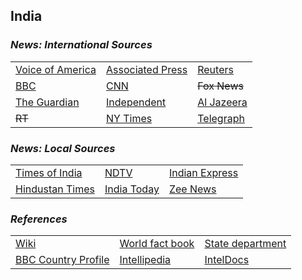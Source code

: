 ## India ##

### _News: International Sources_ ###
|   |   |   |
| --- | --- | --- |
| [Voice of America](https://www.voanews.com/search?search_api_fulltext=India&type=1&sort_by=publication_time) | [Associated Press](https://apnews.com/India) | [Reuters](https://www.reuters.com/places/India) |
| [BBC](https://www.bbc.com/news/world/asia/india) | [CNN](https://www.cnn.com/india) | ~~Fox News~~ |
| [The Guardian](https://www.theguardian.com/world/India)  | [Independent](https://www.independent.co.uk/topic/India) | [Al Jazeera](https://www.aljazeera.com/topics/country/India.html) |
| ~~RT~~ | [NY Times](https://www.nytimes.com/section/world/India) | [Telegraph](https://www.telegraph.co.uk/India/) |

### _News: Local Sources_ ###
|   |   |   |
| --- | --- | --- |
| [Times of India](https://timesofindia.indiatimes.com/india) | [NDTV](https://www.ndtv.com/india) | [Indian Express](https://indianexpress.com/section/india/) |
| [Hindustan Times](https://www.hindustantimes.com/india-news/) | [India Today](https://www.indiatoday.in/india) | [Zee News](https://zeenews.india.com/india) |


### _References_ ###
|   |   |   |
| --- | --- | --- |
| [Wiki](https://en.wikipedia.org/wiki/India) | [World fact book](https://www.cia.gov/library/publications/the-world-factbook/geos/in.html) | [State department](https://www.state.gov/countries-areas/india/) |
| [BBC Country Profile](https://www.bbc.com/news/world-south-asia-12557384) | [Intellipedia](https://intellipedia.intelink.gov/wiki/India) | [IntelDocs](https://inteldocs.intelink.gov/search/folder?q=India) |
